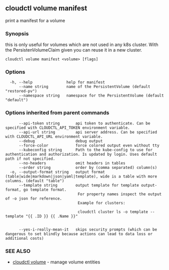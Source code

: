 ## cloudctl volume manifest

print a manifest for a volume

### Synopsis

this is only useful for volumes which are not used in any k8s cluster. With the PersistenVolumeClaim given you can reuse it in a new cluster.

```
cloudctl volume manifest <volume> [flags]
```

### Options

```
  -h, --help               help for manifest
      --name string        name of the PersistentVolume (default "restored-pv")
      --namespace string   namespace for the PersistentVolume (default "default")
```

### Options inherited from parent commands

```
      --api-token string       api token to authenticate. Can be specified with CLOUDCTL_API_TOKEN environment variable.
      --api-url string         api server address. Can be specified with CLOUDCTL_API_URL environment variable.
      --debug                  debug output
      --force-color            force colored output even without tty
      --kubeconfig string      Path to the kube-config to use for authentication and authorization. Is updated by login. Uses default path if not specified.
      --no-headers             omit headers in tables
      --order string           order by (comma separated) column(s)
  -o, --output-format string   output format (table|wide|markdown|json|yaml|template), wide is a table with more columns. (default "table")
      --template string        output template for template output-format, go template format.
                               	For property names inspect the output of -o json for reference.
                               	Example for clusters:
                               
                               	cloudctl cluster ls -o template --template "{{ .ID }} {{ .Name }}"
                               
                               	
      --yes-i-really-mean-it   skips security prompts (which can be dangerous to set blindly because actions can lead to data loss or additional costs)
```

### SEE ALSO

* [cloudctl volume](cloudctl_volume.md)	 - manage volume entities

